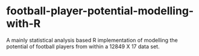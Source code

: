 # football-player-potential-modelling-with-R
A mainly statistical analysis based R implementation of modelling the potential of football players from within a 12849 X 17 data set.
